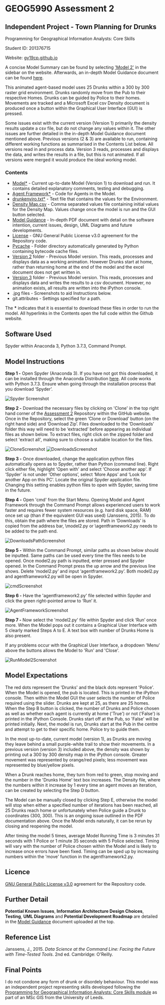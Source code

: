 # GEOG5990 Assessment 2 
## Independent Project - Town Planning for Drunks

Programming for Geographical Information Analysts: Core Skills

Student ID: 201376715

Website: [gy19cp.github.io](https://gy19cp.github.io/index.html)

A concise Model Summary can be found by selecting ['Model 2'](https://gy19cp.github.io/model2summary.html) in the sidebar on the website. Afterwards, an in-depth Model Guidance document can be found [here](https://github.com/gy19cp/GEOG5990Assessment2/blob/master/Model_Guidance.pdf). 

This animated agent-based model uses 25 Drunks within a 300 by 300 raster grid environment. Drunks randomly move from the Pub to their respective Homes. Drunks can be guided by Police to their homes. Movements are tracked and a Microsoft Excel csv Density document is produced once a button within the Graphical User Interface (GUI) is pressed. 

Some issues exist with the current version (Version 1) primarily the density results update a csv file, but do not change any values within it. The other issues are further detailed in the in-depth Model Guidance document mentioned above. Previous versions (2 & 3) are available to run, containing different working functions as summarised in the Contents List below. All versions read in and process data. Version 3 reads, processes and displays the data, and writes the results in a file, but this is not animated. 
If all versions were merged it would produce the ideal working model. 

### Contents
-	[Model*](https://github.com/gy19cp/GEOG5990Assessment2/blob/master/model2.py) - Current up-to-date Model (Version 1) to download and run. It contains detailed explanatory comments, testing and debugging. 
-	[Agent Framework*](https://github.com/gy19cp/GEOG5990Assessment2/blob/master/agentframework2.py) - Code for Agents in the Model.
-	[drunkenviro.txt*](https://github.com/gy19cp/GEOG5990Assessment2/blob/master/drunkenviro.txt) - Text file that contains the values for the Environment. 
- [Density Map.csv](https://github.com/gy19cp/GEOG5990Assessment2/blob/master/densitymap.csv) - Comma separated values file containing initial values for the Density Map. Values change once the model is run and the GUI button selected.
- [Model Guidance](https://github.com/gy19cp/GEOG5990Assessment2/blob/master/Model_Guidance.pdf) - In-depth PDF document with detail on the software intention, current issues, design, UML Diagrams and future developments.
- [License](https://github.com/gy19cp/GEOG5990Assessment2/blob/master/LICENSE) - GNU General Public License v3.0 agreement for the Repository code.
- [Pycache](https://github.com/gy19cp/GEOG5990Assessment2/tree/master/__pycache__) - Folder directory automatically generated by Python containing bytecode cache files. 
- [Version 2](https://github.com/gy19cp/GEOG5990Assessment2/tree/master/Version_2) folder - Previous Model version. This reads, processes and displays data as a working animation. However Drunks start at home, rather than returning home at the end of the model and the excel document does not get written in.
- [Version 3](https://github.com/gy19cp/GEOG5990Assessment2/tree/master/Version_3) folder - Previous Model version. This reads, processes and displays data and writes the results to a csv document. However, no animation exists, all results are written into the iPython console.
- .jpg files - Screenshots to aid Instructions below.
- git.attributes - Settings specified for a path.
 
 

The __*__ indicates that it is essential to download these files in order to run the model. All hyperlinks in the Contents open the full code within the Github website.  

## Software Used
Spyder within Anaconda 3, Python 3.7.3, Command Prompt.

## Model Instructions 

**Step 1 -** Open Spyder (Anaconda 3). If you have not got this downloaded, it can be installed through the Anaconda Distribution [here](https://www.anaconda.com/distribution/). All code works with Python 3.7.3. Ensure when going through the installation process that you download ‘Spyder’. 

![Spyder Screenshot](/images/SpyderScreenshot.jpg "Initiating Spyder")

**Step 2 -** Download the necessary files by clicking on 'Clone' in the top right hand corner of the [Assessment 2](https://github.com/gy19cp/GEOG5990Assessment2) Repository within the GitHub website. Once in the Repository, select the green ‘Clone or Download’ button (on the right hand side) and ‘Download Zip’. Files downloaded to the ‘Downloads’ folder this way will need to be ‘extracted’ before appearing as individual files as shown below. To extract files, right click on the zipped folder and select 'extract all', making sure to choose a suitable location for the files. 

![CloneScreenshot](/images/CloneScreenshot.jpg "Clone") ![DownloadsScreenshot](/images/DownloadsScreenshot.jpg "Downloads") 

**Step 3 -** Once downloaded, change the application python files automatically opens as to Spyder, rather than Python (command line). Right click either file, highlight 'Open with' and select 'Choose another app'. If ‘Spyder’ is not under ‘Other options’, select ‘More Apps’ and ‘Look for another App on this PC’. Locate the original Spyder application file. Changing this setting enables python files to open with Spyder, saving time in the future.

**Step 4 -** Open 'cmd' from the Start Menu. Opening Model and Agent Framework through the Command Prompt allows experienced users to work faster and requires fewer system resources (e.g. hard disk space, RAM) once set up (than if the equivalent GUI was used) (Janssens, 2015). To do this, obtain the path where the files are stored. Path in ‘Downloads’ is copied from the address bar, \model2.py or \agentframework2.py needs to be added to the path end. 

![DownloadsPathScreenshot](/images/DownloadsPathScreenshot.jpg "DownloadsPath") 

**Step 5 -** Within the Command Prompt, similar paths as shown below should be inputted. Same paths can be used every time the files needs to be opened. Once model2.py path is inputted, enter pressed and Spyder opened. In the Command Prompt press the up arrow and the previous line shows. Delete ‘model2.py’ and input ‘agentframework2.py’. Both model2.py and agentframework2.py will be open in Spyder. 

![cmdScreenshot](/images/cmdScreenshot.jpg "CommandPrompt") 

**Step 6 -** Have the 'agentframework2.py' file selected within Spyder and click the green right-pointed arrow to ‘Run’ it.

![AgentFrameworkScreenshot](/images/AgentFrameworkScreenshot.jpg "Agent Framework")
  
**Step 7 -** Now select the 'model2.py' file within Spyder and click ‘Run’ once more. When the Model pops out it contains a Graphical User Interface with 5 clearly marked Steps A to E. A text box with number of Drunks Home is also present.  

If any problems occur with the Graphical User Interface, a dropdown 'Menu' above the buttons allows the Model to 'Run' and 'Close'. 
 
![RunModel2Screenshot](/images/RunModel2Screenshot.jpg "Run Model2")
 
## Model Expectations 
The red dots represent the 'Drunks' and the black dots represent 'Police'. When the Model is opened, the pub is located. This is printed in the iPython console. Then within the Model GUI the user selects the number of Police required using the slider. Drunks are kept at 25, as there are 25 homes. When the Step B button is clicked, the number of Drunks and Police chosen as well as whether each agent is currently at home ('True') or not ('False') is printed in the iPython Console. Drunks start off at the Pub, so 'False' will be printed initially. Next, the model is run, Drunks start at the Pub in the centre and attempt to get to their specific home. Police try to guide them. 

In the most up-to-date, current model (version 1), as Drunks are moving they leave behind a small purple-white trail to show their movements. In a previous version (version 3) included above, the density was shown by printing out a 300 by 300 density map in the iPython console. Greater movement was represented by orange/red pixels; less movement was represented by blue/yellow pixels.

When a Drunk reaches home, they turn from red to green, stop moving and the number in the 'Drunks Home' text box increases. The Density file, where the numbers within it increase by 1 every time an agent moves an iteration, can be created by selecting the Step D button. 

The Model can be manually closed by clicking Step E, otherwise the model will stop when either a specified number of iterations has been reached, all 25 Drunks reach home or unfortunately when Police guide a Drunk to coordinates (300, 300). This is an ongoing issue outlined in the PDF documentation above. Once the Model ends naturally, it can be rerun by closing and reopening the model. 

After timing the model 5 times, average Model Running Time is 3 minutes 31 seconds with 1 Police or 1 minute 35 seconds with 5 Police selected. Timing will vary with the number of Police chosen within the Model and is likely to increase once errors have been fixed. Timing can be sped up by increasing numbers within the 'move' function in the agentframework2.py.

## Licence 
[GNU General Public License v3.0](https://github.com/gy19cp/GEOG5990Assessment2/blob/master/LICENSE) 
 agreement for the Repository code.

## Further Detail 
**Potential Known Issues**, **Information Architecture Design Choices**, **Testing**, **UML Diagrams** and **Potential Development Roadmap** are detailed in the [Model Guidance](https://github.com/gy19cp/GEOG5990Assessment2/blob/master/Model_Guidance.pdf) document uploaded at the top.

## Reference List
Janssens, J., 2015. *Data Science at the Command Line: Facing the Future with Time-Tested Tools*. 2nd ed. Cambridge: O'Reilly.

## Final Points
I do not condone any form of drunk or disordely behaviour. This model was an independent project representing skills developed following the [Programming for Geographical Information Analysts: Core Skills module](https://www.geog.leeds.ac.uk/courses/computing/study/core-python/) as part of an MSc GIS from the University of Leeds. 

